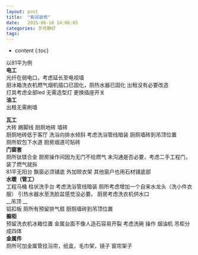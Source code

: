 ```yaml
---
layout: post
title:  "紫润装修"
date:   2015-06-18 14:06:05
categories: 岁月静好
tags:
---
```


* content
{:toc}


以81平为例  
__电工__  
光纤在弱电口，考虑延长至电视墙   
厨冰箱洗衣机燃气烟机插口已固化，厕热水器已固化 出租没有必要改造  
灯具考虑全部led 无需造型灯  更换插座开关   
__油工__  
出租无需刷墙  





__瓦工__  
大砖 踢脚线 厨厕地砖 墙砖   
厨厕地砖低于客厅 洗浴向排水倾斜 考虑洗浴管线暗装   厨厕墙砖到吊顶位置  
厕所软包下水道  厨房烟道可贴砖  
__门窗套__  
厕所钛镁合金 厨房操作间因为无门不给燃气 未沟通是否必要，考虑二手工程门，装了燃气就拆   
81平无阳台 飘窗必须铺底 外加晾衣架  其他窗户也用石材铺底部  
__水暖（管工）__  
工程马桶 柱状洗手台 考虑洗浴管线暗装 厕所考虑增加一个自来水龙头（洗小件衣服） 引热水器水至洗脸盆感觉没必要。  厨房考虑洗衣机供水口     
__吊顶 __   
铝扣板  厕所有预留排气扇  厨厕墙砖到吊顶位置  
__橱柜__  
预留洗衣机冰箱位置  金属台面不像人造石容易开裂 考虑洗碗 操作 烟油机 吊柜分成四体  
__金属件__  
厕所可加金属管挂浴帘，纸盒，毛巾架，镜子 窗帘架子
